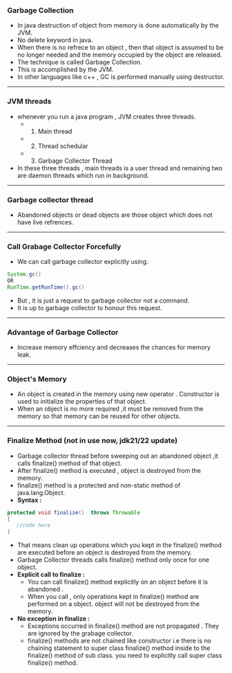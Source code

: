 ### **Garbage Collection**
- In java destruction of object from memory is done  automatically by the JVM.
- No delete keyword in java.
- When there is no refrece to an object , then that object is assumed to be no longer needed and the memory occupied by the object are released. 
- The technique is called Garbage Collection.
- This is accomplished by the JVM.
- In other languages like c++ , GC is performed manually using destructor.

---
### **JVM threads**
- whenever you run a java program , JVM creates three threads.
	- 1. Main thread
	- 2. Thread schedular
	- 3. Garbage Collector Thread
- In these three threads , main threads is a user thread and remaining two are daemon threads which run in background.

---
### **Garbage collector thread**
- Abandoned objects or dead objects are those object which does not have live refrences.
---
### **Call Grabage Collector Forcefully**
- We can call garbage collector explicitly using.
```java
System.gc()
OR
RunTime.getRunTime().gc()
```
- But , it is just a request to garbage collector not a command.
- It is up to garbage collector to honour this request. 

---
### **Advantage of Garbage Collector**
 - Increase memory effciency and decreases the chances for memory leak.
---

### **Object's Memory**
- An object is created in the memory using new operator . Constructor is used to initialize the properties of that object.  
- When an object is no more required ,it must be removed from the memory so that memory can be reused for other objects.

----
### **Finalize Method (not in use now, jdk21/22 update)**
- Garbage collector thread before sweeping out an abandoned object ,it calls finalize() method of that object.
- After finalize() method is executed , object is destroyed from the memory.
- finalize() method is a protected and non-static method of java.lang.Object.
- **Syntax :**
```java
protected void finalize()  throws Throwable
{
   //code here
}
```
- That means clean up operations which you kept in the finalize() method are executed before an object is destroyed from the memory.
- Garbage Collector threads calls finalize() method only once for one object.
- **Explicit call to finalize :**
	- You can call finalize() method explicitly on an object before it is abandoned .
	- When you call , only operations kept in finalize() method are performed on a object. object will not be destroyed from the memory.
- **No exception in finalize :**
	- Exceptions occurred in finalize() method are not propagated . They are ignored by the grabage collector.
	- finalize() methods are not chained like constructor i.e there is no chaining statement to super class finalize()  method inside to the finalize()  method of sub class. you need to explicitly call super class finalize() method. 